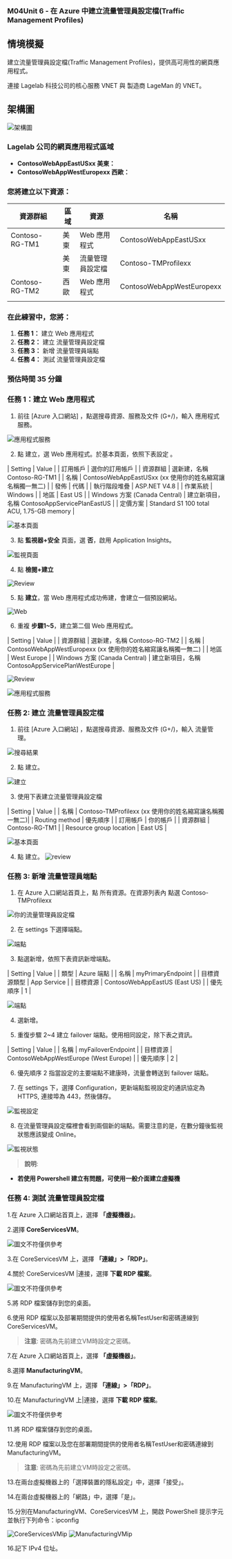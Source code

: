 ### M04Unit 6 - 在 Azure 中建立流量管理員設定檔(Traffic Management Profiles)

## 情境模擬

建立流量管理員設定檔(Traffic Management Profiles)，提供高可用性的網頁應用程式。

連接 Lagelab 科技公司的核心服務 VNET 與 製造商 LageMan 的 VNET。

## 架構圖

![架構圖](./image/m4u6/Create-and-configure-a-virtual-network-gateway.png)

### Lagelab 公司的網頁應用程式區域

- **ContosoWebAppEastUSxx 美東：**
- **ContosoWebAppWestEuropexx 西歐：**

### 您將建立以下資源：

| 資源群組       | 區域         | 資源 | 名稱                  |
|----------------|----------------|-------------------------------|-------------------------|
| Contoso-RG-TM1      | 美東        | Web 應用程式                  | ContosoWebAppEastUSxx           |
|                       |      美東       |     流量管理員設定檔  | Contoso-TMProfilexx          |
| Contoso-RG-TM2     | 西歐    | Web 應用程式                  | ContosoWebAppWestEuropexx |
|                       |                |                               |    |

### 在此練習中，您將：

1. **任務 1：** 建立 Web 應用程式
2. **任務 2：** 建立 流量管理員設定檔
3. **任務 3：** 新增 流量管理員端點
4. **任務 4：** 測試 流量管理員設定檔

### 預估時間 35 分鐘

### 任務 1：建立 Web 應用程式

1. 前往 [Azure 入口網站] ，點選搜尋資源、服務及文件 (G+/)，輸入 應用程式服務。

![應用程式服務](./image/m4u6/1-1-1-application-servcies.jpg)

2. 點 建立，選 Web 應用程式。於基本頁面，依照下表設定 。

| Setting | Value |
| 訂用帳戶 | 選你的訂用帳戶 |
| 資源群組 | 選新建，名稱 Contoso-RG-TM1 |
| 名稱 | ContosoWebAppEastUSxx (xx 使用你的姓名縮寫讓名稱獨一無二) |
| 發佈 | 代碼 |
| 執行階段堆疊 | ASP.NET V4.8 |
| 作業系統 | Windows |
| 地區 | East US |
| Windows 方案 (Canada Central) | 建立新項目，名稱 ContosoAppServicePlanEastUS |
| 定價方案 | Standard S1 100 total ACU, 1.75-GB memory |

![基本頁面](./image/m4u6/1-2-1-web-application-basic.jpg)

3. 點 **監視器+安全** 頁面，選 **否**，啟用 Application Insights。

![監視頁面](./image/m4u6/1-3-1-web-application-monitor.jpg)

4. 點 **檢閱+建立**

![Review](./image/m4u6/1-4-1-web-application-review.jpg)

5. 點 **建立**，當 Web 應用程式成功佈建，會建立一個預設網站。

![Web](./image/m4u6/1-5-1-web-application-one.jpg)

6. 重複 **步驟1~5**，建立第二個 Web 應用程式。

| Setting | Value |
| 資源群組 | 選新建，名稱 Contoso-RG-TM2 |
| 名稱 | ContosoWebAppWestEuropexx (xx 使用你的姓名縮寫讓名稱獨一無二) |
| 地區 | West Europe |
| Windows 方案 (Canada Central) | 建立新項目，名稱 ContosoAppServicePlanWestEurope |

![Review](./image/m4u6/1-6-1-web-application-review.jpg)

![應用程式服務](./image/m4u6/1-6-2-web-application-service-list.jpg)

### 任務 2: 建立 流量管理員設定檔

1. 前往 [Azure 入口網站] ，點選搜尋資源、服務及文件 (G+/)，輸入 流量管理。

![搜尋結果](./image/m4u6/2-1-1-traffic-manager-profile.jpg)

2. 點 建立。

![建立](./image/m4u6/2-2-1-traffic-manager-create.jpg)

3. 使用下表建立流量管理員設定檔

| Setting | Value |
| 名稱 | Contoso-TMProfilexx (xx 使用你的姓名縮寫讓名稱獨一無二)|
| Routing method | 優先順序 |
| 訂用帳戶 | 你的帳戶 |
| 資源群組 | Contoso-RG-TM1 |
| Resource group location | East US |

![基本頁面](./image/m4u6/2-3-1-traffic-manager-basic.jpg)

4. 點 建立。
![review](./image/m4u6/2-4-1-traffic-manager-review.jpg)

### 任務 3: 新增 流量管理員端點

1. 在 Azure 入口網站首頁上，點 所有資源。在資源列表內 點選 Contoso-TMProfilexx

![你的流量管理員設定檔](./image/m4u6/3-1-1-traffic-manager-profiles.jpg)

2. 在 settings 下選擇端點。

![端點](./image/m4u6/3-2-1-traffic-manager-profiles.jpg)

3. 點選新增，依照下表資訊新增端點。

| Setting | Value |
| 類型 | Azure 端點 |
| 名稱 | myPrimaryEndpoint |
| 目標資源類型 | App Service |
| 目標資源 | ContosoWebAppEastUS (East US) |
| 優先順序 | 1 |

![端點](./image/m4u6/3-3-1-traffic-manager-profiles.jpg)

4. 選新增。

5. 重復步驟 2~4 建立 failover 端點。使用相同設定，除下表之資訊。

| Setting | Value |
| 名稱 | myFailoverEndpoint |
| 目標資源 | ContosoWebAppWestEurope (West Europe) |
| 優先順序 | 2 |

6. 優先順序 2 指當設定的主要端點不建康時，流量會轉送到 failover 端點。

7. 在 settings 下，選擇 Configuration，更新端點監視設定的通訊協定為 HTTPS, 連接埠為 443，然後儲存。

![監視設定](./image/m4u6/3-7-1-traffic-manager-profiles.jpg)

8. 在流量管理員設定檔裡會看到兩個新的端點。需要注意的是，在數分鐘後監視狀態應該變成 Online。

![監視狀態](./image/m4u6/3-8-2-traffic-manager-profiles.jpg)

>**說明**:
+ **若使用 Powershell 建立有問題，可使用一般介面建立虛擬機**

### 任務 4: 測試 流量管理員設定檔

1.在 Azure 入口網站首頁上，選擇 **「虛擬機器」**。

2.選擇 **CoreServicesVM**。

![圖文不符僅供參考](./image/m1u8/11_vm_lists.jpg)

3.在 CoreServicesVM 上，選擇 **「連線」>「RDP」**。

4.關於 CoreServicesVM |連接，選擇 **下載 RDP 檔案**。

![圖文不符僅供參考](./image/m1u8/13_download_testvm1_rdpfile.jpg)

5.將 RDP 檔案儲存到您的桌面。

6.使用 RDP 檔案以及部署期間提供的使用者名稱TestUser和密碼連線到 CoreServicesVM。

   >**注意**: 密碼為先前建立VM時設定之密碼。

7.在 Azure 入口網站首頁上，選擇 **「虛擬機器」**。

8.選擇 **ManufacturingVM**。

9.在 ManufacturingVM 上，選擇 **「連線」>「RDP」**。

10.在 ManufacturingVM 上|連接，選擇 **下載 RDP 檔案**。

![圖文不符僅供參考](./image/m1u8/12_click_manufacturingvm.jpg)

11.將 RDP 檔案儲存到您的桌面。

12.使用 RDP 檔案以及您在部署期間提供的使用者名稱TestUser和密碼連線到 ManufacturingVM。

   >**注意**: 密碼為先前建立VM時設定之密碼。

13.在兩台虛擬機器上的「選擇裝置的隱私設定」中，選擇「接受」。

14.在兩台虛擬機器上的「網路」中，選擇「是」。

15.分別在ManufacturingVM、CoreServicesVM 上，開啟 PowerShell 提示字元並執行下列命令：ipconfig

![CoreServicesVMip](./image/m4u6/CoreServicesVMip.jpg)
![ManufacturingVMip](./image/m4u6/ManufacturingVMip.jpg)

16.記下 IPv4 位址。




